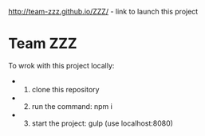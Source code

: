 http://team-zzz.github.io/ZZZ/   - link to launch this project

# Team ZZZ

To wrok with this project locally:
* 1) clone this repository
* 2) run the command: npm i
* 3) start the project: gulp  (use localhost:8080)
